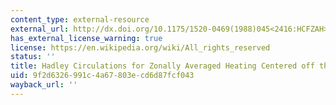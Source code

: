 ```yaml
---
content_type: external-resource
external_url: http://dx.doi.org/10.1175/1520-0469(1988)045<2416:HCFZAH>2.0.CO;2
has_external_license_warning: true
license: https://en.wikipedia.org/wiki/All_rights_reserved
status: ''
title: Hadley Circulations for Zonally Averaged Heating Centered off the Equator
uid: 9f2d6326-991c-4a67-803e-cd6d87fcf043
wayback_url: ''
---
```

